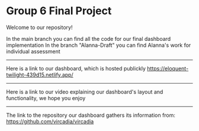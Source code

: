 # Group 6 Final Project

Welcome to our repository!

In the main branch you can find all the code for our final dashboard implementation
In the branch "Alanna-Draft" you can find Alanna's work for individual assessment

----------------------------------------------------------------------------------------------------------------

Here is a link to our dashboard, which is hosted publickly
https://eloquent-twilight-439d15.netlify.app/

----------------------------------------------------------------------------------------------------------------

Here is a link to our video explaining our dashboard's layout and functionality, we hope you enjoy


----------------------------------------------------------------------------------------------------------------

The link to the repository our dashboard gathers its information from:
https://github.com/vircadia/vircadia
